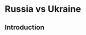 <html>
  
  
  <head>
    <h1>Russia vs Ukraine</h1>
  </head>
  
  
  <body>
    <div id="introduction">
      <h2>Introduction</h2>
   
